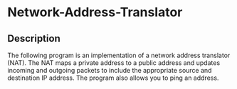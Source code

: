 # Network-Address-Translator

## Description

The following program is an implementation of a network address translator (NAT). The NAT maps a private address to a public address and updates incoming and outgoing packets to include the appropriate source and destination IP address. The program also allows you to ping an address.
